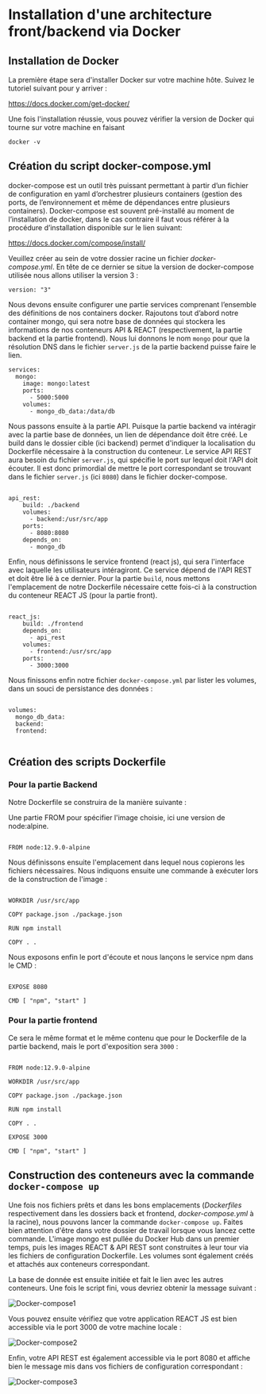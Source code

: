 # Installation d'une architecture front/backend via Docker

## Installation de Docker

La première étape sera d'installer Docker sur votre machine hôte. Suivez le tutoriel suivant pour y arriver :

https://docs.docker.com/get-docker/

Une fois l'installation réussie, vous pouvez vérifier la version de Docker qui tourne sur votre machine en faisant 

`docker -v`

## Création du script docker-compose.yml

docker-compose est un outil très puissant permettant à partir d’un fichier de configuration en yaml d’orchestrer plusieurs containers (gestion des ports, de l’environnement et même de dépendances entre plusieurs containers).
Docker-compose est souvent pré-installé au moment de l’installation de docker, dans le cas contraire il faut vous référer à la procédure d’installation disponible sur le lien suivant:

https://docs.docker.com/compose/install/

Veuillez créer au sein de votre dossier racine un fichier *docker-compose.yml*.
En tête de ce dernier se situe la version de docker-compose utilisée nous allons utiliser la version 3 :

`version: "3"`

Nous devons ensuite configurer une partie services comprenant l’ensemble des définitions de nos containers docker.
Rajoutons tout d’abord notre container mongo, qui sera notre base de données qui stockera les informations de nos conteneurs API & REACT (respectivement, la partie backend et la partie frontend).
Nous lui donnons le nom `mongo` pour que la résolution DNS dans le fichier `server.js` de la partie backend puisse faire le lien.

```
services:
  mongo:
    image: mongo:latest
    ports:
      - 5000:5000
    volumes:
      - mongo_db_data:/data/db

```

Nous passons ensuite à la partie API. Puisque la partie backend va intéragir avec la partie base de données, un lien de dépendance doit être créé. Le build dans le dossier cible (ici backend) permet d'indiquer la localisation du Dockerfile nécessaire à la construction du conteneur. 
Le service API REST aura besoin du fichier `server.js`, qui spécifie le port sur lequel doit l'API doit écouter. Il est donc primordial de mettre le port correspondant se trouvant dans le fichier `server.js` (ici `8080`) dans le fichier docker-compose.

```

api_rest:
    build: ./backend
    volumes:
      - backend:/usr/src/app
    ports:
      - 8080:8080
    depends_on:
      - mongo_db

```

Enfin, nous définissons le service frontend (react js), qui sera l'interface avec laquelle les utilisateurs intéragiront. Ce service dépend de l'API REST et doit être lié à ce dernier. Pour la partie `build`, nous mettons l'emplacement de notre Dockerfile nécessaire cette fois-ci à la construction du conteneur REACT JS (pour la partie front).

```

react_js:
    build: ./frontend
    depends_on:
      - api_rest
    volumes:
      - frontend:/usr/src/app
    ports:
      - 3000:3000

```

Nous finissons enfin notre fichier `docker-compose.yml` par lister les volumes, dans un souci de persistance des données :

```

volumes:
  mongo_db_data:
  backend:
  frontend:
 
 ```
 
 ## Création des scripts Dockerfile
 
 ### Pour la partie Backend
 
 Notre Dockerfile se construira de la manière suivante :
 
 Une partie FROM pour spécifier l'image choisie, ici une version de node:alpine.
 
 ```
 
 FROM node:12.9.0-alpine
 
 ```
 
 Nous définissons ensuite l'emplacement dans lequel nous copierons les fichiers nécessaires. Nous indiquons ensuite une commande à exécuter lors de la construction de l'image :
 
 ```
 
WORKDIR /usr/src/app

COPY package.json ./package.json

RUN npm install

COPY . .

```

Nous exposons enfin le port d'écoute et nous lançons le service npm dans le CMD : 

```

EXPOSE 8080

CMD [ "npm", "start" ]

```

### Pour la partie frontend

Ce sera le même format et le même contenu que pour le Dockerfile de la partie backend, mais le port d'exposition sera `3000` :

```

FROM node:12.9.0-alpine

WORKDIR /usr/src/app

COPY package.json ./package.json

RUN npm install

COPY . .

EXPOSE 3000

CMD [ "npm", "start" ]

```

## Construction des conteneurs avec la commande `docker-compose up`

Une fois nos fichiers prêts et dans les bons emplacements (*Dockerfiles* respectivement dans les dossiers back et frontend, *docker-compose.yml* à la racine), nous pouvons lancer la commande `docker-compose up`. Faites bien attention d'être dans votre dossier de travail lorsque vous lancez cette commande. 
L'image mongo est pullée du Docker Hub dans un premier temps, puis les images REACT & API REST sont construites à leur tour via les fichiers de configuration Dockerfile. Les volumes sont également créés et attachés aux conteneurs correspondant.

La base de donnée est ensuite initiée et fait le lien avec les autres conteneurs. Une fois le script fini, vous devriez obtenir la message suivant :

![Docker-compose1](https://user-images.githubusercontent.com/95022398/154681455-51e7287b-ab2c-46f8-a875-28523ac9994e.PNG)

Vous pouvez ensuite vérifiez que votre application REACT JS est bien accessible via le port 3000 de votre machine locale :

![Docker-compose2](https://user-images.githubusercontent.com/95022398/154681869-81232e92-3c33-49a2-9b64-1fefa51bb762.PNG)

Enfin, votre API REST est également accessible via le port 8080 et affiche bien le message mis dans vos fichiers de configuration correspondant :

![Docker-compose3](https://user-images.githubusercontent.com/95022398/154682050-11dc9939-48ed-4b1b-8de4-8345518be560.PNG)
